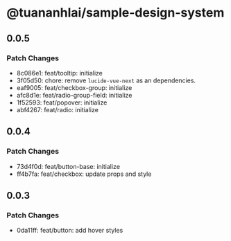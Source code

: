 # @tuananhlai/sample-design-system

## 0.0.5

### Patch Changes

- 8c086e1: feat/tooltip: initialize
- 3f05d50: chore: remove `lucide-vue-next` as an dependencies.
- eaf9005: feat/checkbox-group: initialize
- afc8d1e: feat/radio-group-field: initialize
- 1f52593: feat/popover: initialize
- abf4267: feat/radio: initialize

## 0.0.4

### Patch Changes

- 73d4f0d: feat/button-base: initialize
- ff4b7fa: feat/checkbox: update props and style

## 0.0.3

### Patch Changes

- 0da11ff: feat/button: add hover styles
